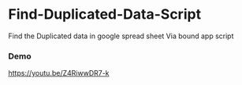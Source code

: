# Find-Duplicated-Data-Script
Find the Duplicated data in google spread sheet Via bound app script 
### Demo
https://youtu.be/Z4RiwwDR7-k
